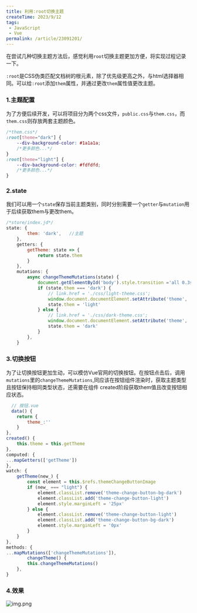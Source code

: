 ```yaml
---
title: 利用:root切换主题
createTime: 2023/9/12
tags:
 - JavaScript
 - Vue
permalink: /article/23091201/
---
```


在尝试几种切换主题方法后，感觉利用`root`切换主题更加方便，将实现过程记录一下。
<!-- more -->

<code>:root</code>是CSS伪类匹配文档树的根元素，除了优先级更高之外，与html选择器相同。可以给<code>:root</code>添加<code>them</code>属性，并通过更改<code>them</code>属性值更改主题。
### 1.主题配置
为了方便后续开发，可以将项目分为两个css文件，<code>public.css</code>与<code>them.css</code>，而<code>them.css</code>则存放两套主题颜色。
```css
/*them.css*/
:root[theme="dark"] {
    --div-background-color: #1a1a1a;
    /*更多颜色...*/
}
:root[theme="light"] {
    --div-background-color: #fdfdfd;
    /*更多颜色...*/
}
```
### 2.state
我们可以用一个<code>state</code>保存当前主题类别，同时分别需要一个<code>getter</code>与<code>mutation</code>用于后续获取them与更改them。
```js
/*store/index.jd*/
state: {
        them: 'dark',   //主题
    },
    getters: {
        getTheme: state => {
            return state.them
        }
    },
    mutations: {
        async changeThemeMutations(state) {
            document.getElementById('body').style.transition ='all 0.3s'
            if (state.them === 'dark') {
                // link.href = './css/light-theme.css';
                window.document.documentElement.setAttribute('theme', 'light');
                state.them = 'light'
            } else {
                // link.href = './css/dark-theme.css';
                window.document.documentElement.setAttribute('theme', 'dark');
                state.them = 'dark'
            }
        },
    }
```
### 3.切换按钮
为了让切换按钮更加生动，可以模仿Vue官网的切换按钮。在按钮点击后，调用<code>mutations</code>里的<code>changeThemeMutations</code>,同应该在按钮组件渲染时，获取主题类型且按钮保持相同类型状态，还需要在组件
created阶段获取them值且改变按钮相应状态。
```js
  // 按钮.vue
  data() {
    return {
        theme_:''
    }
},
created() {
    this.theme = this.getTheme
},
computed: {
...mapGetters(['getTheme'])
},
watch: {
    getTheme(new_) {
        const element = this.$refs.themeChangeButtonImage
        if (new_ === "light") {
            element.classList.remove('theme-change-button-bg-dark')
            element.classList.add('theme-change-button-light')
            element.style.marginLeft = '25px'
        } else {
            element.classList.remove('theme-change-button-light')
            element.classList.add('theme-change-button-bg-dark')
            element.style.marginLeft = '0px'
        }
    }
},
methods: {
...mapMutations(['changeThemeMutations']),
        changeTheme() {
        this.changeThemeMutations()
    },
}
```
### 4.效果

[//]: # (![img.png]&#40;../assets/23091201_1.gif&#41;)
![img.png](https://image.baidu.com/search/down?url=wx4.sinaimg.cn/large/006oZMAtly1hvbao5y806g30u00k07wi.gif)
